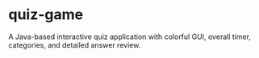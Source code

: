 # quiz-game
 A Java-based interactive quiz application with colorful GUI, overall timer, categories, and detailed answer review.
